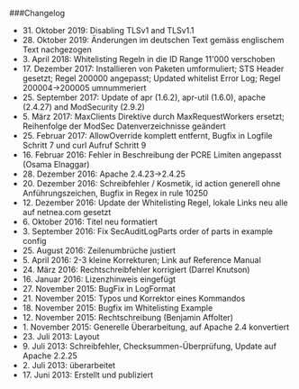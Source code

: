 ###Changelog

* 31\. Oktober 2019: Disabling TLSv1 and TLSv1.1
* 28\. Oktober 2019: Änderungen im deutschen Text gemäss englischem Text nachgezogen
* 3\. April 2018: Whitelisting Regeln in die ID Range 11'000 verschoben
* 17\. Dezember 2017: Installieren von Paketen umformuliert; STS Header gesetzt; Regel 200000 angepasst; Updated whitelist Error Log; Regel 200004->200005 umnummeriert
* 25\. September 2017: Update of apr (1.6.2), apr-util (1.6.0), apache (2.4.27) and ModSecurity (2.9.2)
* 5\. März 2017: MaxClients Direktive durch MaxRequestWorkers ersetzt; Reihenfolge der ModSec Datenverzeichnisse geändert
* 25\. Februar 2017: AllowOverride komplett entfernt, Bugfix in Logfile Schritt 7 und curl Aufruf Schritt 9
* 16\. Februar 2016: Fehler in Beschreibung der PCRE Limiten angepasst (Osama Elnaggar)
* 28\. Dezember 2016: Apache 2.4.23->2.4.25
* 20\. Dezember 2016: Schreibfehler / Kosmetik, id action generell ohne Anführungszeichen, Bugfix in Regex in rule 10250
* 12\. Dezember 2016: Update der Whitelisting Regel, lokale Links neu alle auf netnea.com gesetzt
* 6\. Oktober 2016: Titel neu formatiert
* 3\. September 2016: Fix SecAuditLogParts order of parts in example config
* 25\. August 2016: Zeilenumbrüche justiert
* 5\. April 2016: 2-3 kleine Korrekturen; Link auf Reference Manual
* 24\. März 2016: Rechtschreibfehler korrigiert (Darrel Knutson)
* 16\. Januar 2016: Lizenzhinweis eingefügt
* 27\. November 2015: BugFix in LogFormat
* 21\. November 2015: Typos und Korrektor eines Kommandos
* 18\. November 2015: Bugfix im Whitelisting Example
* 12\. November 2015: Rechtschreibung (Benjamin Affolter)
* 1\. November 2015: Generelle Überarbeitung, auf Apache 2.4 konvertiert
* 23\. Juli 2013: Layout
* 9\. Juli 2013: Schreibfehler, Checksummen-Überprüfung, Update auf Apache 2.2.25
* 2\. Juli 2013: überarbeitet
* 17\. Juni 2013: Erstellt und publiziert

